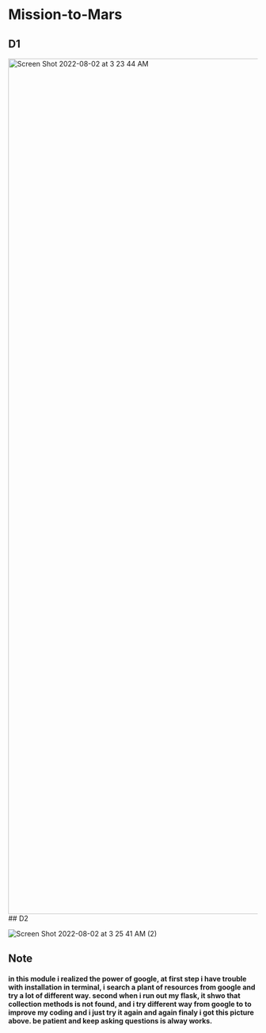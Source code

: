 # Mission-to-Mars
## D1
<img width="1728" alt="Screen Shot 2022-08-02 at 3 23 44 AM" src="https://user-images.githubusercontent.com/106010498/182352830-cbca961e-c50c-4ed8-a2e0-db6e6becabcd.png">
## D2

![Screen Shot 2022-08-02 at 3 25 41 AM (2)](https://user-images.githubusercontent.com/106010498/182354100-6ea201d4-b33a-4075-9561-bf6134c50194.png)



## Note 
#### in this module i realized the power of google, at first step i have trouble with installation in terminal, i search a plant of resources from google and try a lot of different way. second when i run out my flask, it shwo that collection methods is not found, and i try different way from google to to improve my coding and i just try it again and again finaly i got this picture above. be patient and keep asking questions is alway works.
